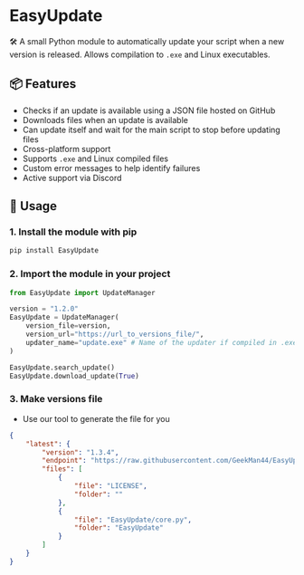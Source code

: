 # EasyUpdate

🛠️ A small Python module to automatically update your script when a new version is released. Allows compilation to `.exe` and Linux executables.

## 📦 Features

- Checks if an update is available using a JSON file hosted on GitHub
- Downloads files when an update is available
- Can update itself and wait for the main script to stop before updating files
- Cross-platform support
- Supports `.exe` and Linux compiled files
- Custom error messages to help identify failures
- Active support via Discord

## 🚀 Usage

### 1. Install the module with pip

```bash
pip install EasyUpdate
```
### 2. Import the module in your project

```py
from EasyUpdate import UpdateManager

version = "1.2.0"
EasyUpdate = UpdateManager(
    version_file=version,
    version_url="https://url_to_versions_file/",
    updater_name="update.exe" # Name of the updater if compiled in .exe
)

EasyUpdate.search_update()
EasyUpdate.download_update(True)
```

### 3. Make versions file

- Use our tool to generate the file for you

```json
{
    "latest": {
        "version": "1.3.4",
        "endpoint": "https://raw.githubusercontent.com/GeekMan44/EasyUpdate/refs/heads/main/",
        "files": [
            {
                "file": "LICENSE",
                "folder": ""
            },
            {
                "file": "EasyUpdate/core.py",
                "folder": "EasyUpdate"
            }
        ]
    }
}
```
